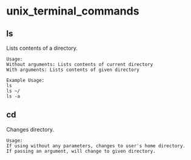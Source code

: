 # unix_terminal_commands
## **ls**
Lists contents of a directory.

    Usage:
    Without arguments: Lists contents of current directory
    With arguments: Lists contents of given directory
    
    Example Usage:
    ls
    ls ~/
    ls -a

## **cd**
Changes directory.

    Usage:
    If using without any parameters, changes to user's home directory.
    If passing an argument, will change to given directory.
